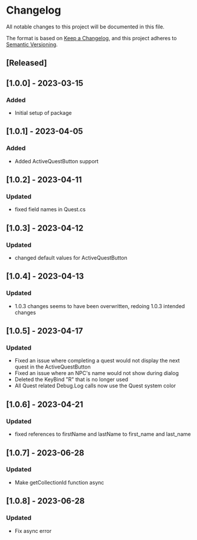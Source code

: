 # Changelog

All notable changes to this project will be documented in this file.

The format is based on [Keep a Changelog](https://keepachangelog.com/en/1.0.0/),
and this project adheres to [Semantic Versioning](https://semver.org/spec/v2.0.0.html).

## [Released]

## [1.0.0] - 2023-03-15

### Added

- Initial setup of package

## [1.0.1] - 2023-04-05

### Added

- Added ActiveQuestButton support

## [1.0.2] - 2023-04-11

### Updated

- fixed field names in Quest.cs

## [1.0.3] - 2023-04-12

### Updated

- changed default values for ActiveQuestButton

## [1.0.4] - 2023-04-13

### Updated

- 1.0.3 changes seems to have been overwritten, redoing 1.0.3 intended changes

## [1.0.5] - 2023-04-17

### Updated

- Fixed an issue where completing a quest would not display the next quest in the ActiveQuestButton
- Fixed an issue where an NPC's name would not show during dialog
- Deleted the KeyBind "R" that is no longer used
- All Quest related Debug.Log calls now use the Quest system color

## [1.0.6] - 2023-04-21

### Updated

- fixed references to firstName and lastName to first_name and last_name

## [1.0.7] - 2023-06-28

### Updated

- Make getCollectionId function async

## [1.0.8] - 2023-06-28

### Updated

- Fix async error
